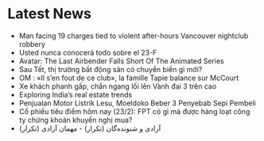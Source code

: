 # Latest News
-  Man facing 19 charges tied to violent after-hours Vancouver nightclub robbery
-  Usted nunca conocerá todo sobre el 23-F
-  Avatar: The Last Airbender Falls Short Of The Animated Series
-  Sau Tết, thị trường bất động sản có chuyển biến gì mới?
-  OM : «Il s’en fout de ce club», la famille Tapie balance sur McCourt
-  Xe khách phanh gấp, chắn ngang lối lên Vành đai 3 trên cao
-  Exploring India’s real estate trends
-  Penjualan Motor Listrik Lesu, Moeldoko Beber 3 Penyebab Sepi Pembeli
-  Cổ phiếu tiêu điểm hôm nay (23/2): FPT có gì mà được hàng loạt công ty chứng khoán khuyến nghị mua?
-  آزادی و شنونده‌گان (تکرار) - مهمان آزادی (تکرار)
